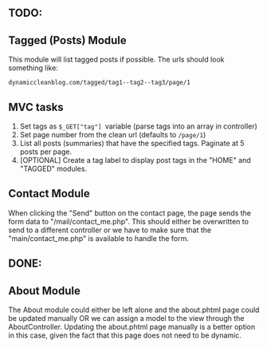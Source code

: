 TODO:
-----

Tagged (Posts) Module
---------------------

This module will list tagged posts if possible.
The urls should look something like:

`dynamiccleanblog.com/tagged/tag1--tag2--tag3/page/1`


MVC tasks
---------

1. Set tags as `$_GET["tag"] `variable (parse tags into an array in controller)
2. Set page number from the clean url (defaults to `/page/1`)
3. List all posts (summaries) that have the specified tags.
   Paginate at 5 posts per page.
4. [OPTIONAL] Create a tag label to display post tags in the "HOME" and "TAGGED" modules.


Contact Module
---------------

When clicking the "Send" button on the contact page, the page sends
the form data to "/mail/contact_me.php". This should either be
overwritten to send to a different controller or we have to make
sure that the "main/contact_me.php" is available to handle the form.


DONE:
-----

About Module
-------------
The About module could either be left alone and the about.phtml page
could be updated manually OR we can assign a model to the view through
the AboutController.
Updating the about.phtml page manually is a better option in this case,
given the fact that this page does not need to be dynamic.